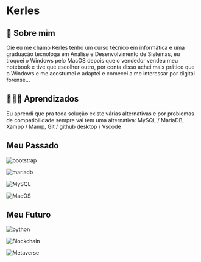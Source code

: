 
# Kerles



## 🚀 Sobre mim
Oie eu me chamo Kerles tenho um curso técnico em informática e uma graduação tecnológa em Análise e Desenvolvimento de Sistemas, eu troquei o Windows pelo MacOS depois que o vendedor vendeu meu notebook e tive que escolher outro, por conta disso achei mais prático que o Windows e me acostumei e adaptei e comecei a me interessar por digital forense... 

## 👨🏽‍💻 Aprendizados
Eu aprendi que pra toda solução existe várias alternativas e por problemas de compatibilidade sempre vai tem uma alternativa:  MySQL / MariaDB,  Xampp / Mamp, Git / github desktop  / Vscode  


## Meu Passado  

![bootstrap](https://img.shields.io/badge/bootstrap-731EF7?style=for-the-badge&logo=bootstrap&logoColor=white )

![mariadb](https://img.shields.io/badge/mariadb-CE7E00?style=for-the-badge&logo=mariadb&logoColor=white )

![MySQL](https://img.shields.io/badge/mysql-0050CE?style=for-the-badge&logo=mysql&logoColor=white ) 

![MacOS](https://img.shields.io/badge/macos-898989?style=for-the-badge&logo=apple&logoColor=white )
## Meu Futuro  


![python](https://img.shields.io/badge/python-0040A4?style=for-the-badge&logo=python&logoColor=white )

![Blockchain](https://img.shields.io/badge/blockchain-3266B6?style=for-the-badge&logo=blockchain&logoColor=white) 

![Metaverse](https://img.shields.io/badge/Metaverse-8FCE00?style=for-the-badge&logo=galaxy&logoColor=white)

